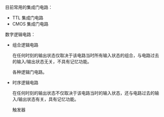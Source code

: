 目前常用的集成门电路：

* TTL 集成门电路
* CMOS 集成门电路

数字逻辑电路：

* 组合逻辑电路

  在任何时刻的输出状态仅取决于该电路当时所有输入状态的组合，与电路过去的输入/输出状态无关，不具有记忆功能。

  各种逻辑门电路。

* 时序逻辑电路

  在任何时刻的输出状态不仅取决于该电路当时的输入状态，还与电路过去的输入/输出状态有关，具有记忆功能。

  触发器